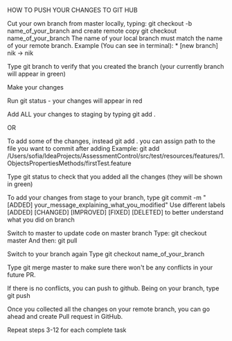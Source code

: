 HOW TO PUSH YOUR CHANGES TO GIT HUB

Cut your own branch from master locally, typing: git checkout -b name_of_your_branch and create remote copy git checkout name_of_your_branch The name of your local branch must match the name of your remote branch. Example (You can see in terminal): * [new branch] nik -> nik

Type git branch to verify that you created the branch (your currently branch will appear in green)

Make your changes

Run git status - your changes will appear in red

Add ALL your changes to staging by typing git add .

OR

To add some of the changes, instead git add . you can assign path to the file you want to commit after adding Example: git add /Users/sofia/IdeaProjects/AssessmentControl/src/test/resources/features/1.ObjectsPropertiesMethods/firstTest.feature

Type git status to check that you added all the changes (they will be shown in green)

To add your changes from stage to your branch, type git commit -m "[ADDED] your_message_explaining_what_you_modified" Use different labels [ADDED] [CHANGED] [IMPROVED] [FIXED] [DELETED] to better understand what you did on branch

Switch to master to update code on master branch Type: git checkout master And then: git pull

Switch to your branch again Type git checkout name_of_your_branch

Type git merge master to make sure there won't be any conflicts in your future PR.

If there is no conflicts, you can push to github. Being on your branch, type git push

Once you collected all the changes on your remote branch, you can go ahead and create Pull request in GitHub.

Repeat steps 3-12 for each complete task